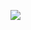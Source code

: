![]([https://github.com/Your_Repository_Name/Your_GIF_Name.gif](https://github.com/r4brsan/r4brsan/blob/main/jump.gif?raw=true)https://github.com/r4brsan/r4brsan/blob/main/jump.gif?raw=true)
